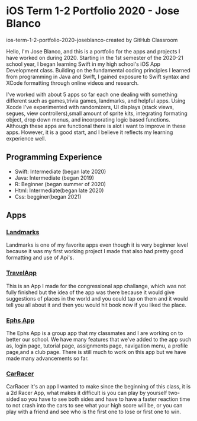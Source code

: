# iOS Term 1-2 Portfolio 2020 - Jose Blanco
ios-term-1-2-portfolio-2020-joseblanco-created by GitHub Classroom

Hello, I'm Jose Blanco, and this is a portfolio for the apps and projects I have worked on during 2020. Starting in the 1st semester of the 2020-21 school year, I began learning Swift in my high school's iOS App Development class. Building on the fundamental coding principles I learned from programming in Java and Swift, I gained exposure to Swift syntax and XCode formatting through online videos and research.

I've worked with about 5 apps so far each one dealing with something different such as games,trivia games, landmarks, and helpful apps. Using Xcode I've experimented with randomizers, UI displays (stack views, segues, view controllers),small amount of sprite kits, integrating formating object, drop down menus,  and incorporating logic based functions. Although these apps are functional there is alot i want to improve in these apps. However, it is a good start, and I believe it reflects my learning experience well. 

## Programming Experience
* Swift: Intermediate (began late 2020)
* Java: Intermediate (began 2019)
* R: Beginner (began summer of 2020)
* Html: Intermediate(began late 2020)
* Css: begginer(began 2021)


## Apps
### [Landmarks](https://github.com/jmblanco22/LandMarks)
Landmarks is one of my favorite apps even though it is very beginner level because it was my first working project I made that also had pretty good formatting and use of Api's.

### [TravelApp](https://github.com/jmblanco22/TravelApp)
This is an App I made for the congressional app challange, which was not fully finished but the idea of the app was there because it would give suggestions of places in the world and you could tap on them and it would tell you all about it and then you would hit book now if you liked the place.

### [Ephs App](https://github.com/connorholm/EPHS-App) 
The Ephs App is a group app that my classmates and I are working on to better our school. We have many features that we've added to the app such as, login page, tutorial page, assignments page, navigation menu, a profile page,and a club page. There is still much to work on this app but we have made many advancements so far.

### [CarRacer](https://github.com/jmblanco22/CarRacer)
CarRacer it's an app I wanted to make since the beginning of this class, it is a 2d Racer App, what makes it difficult is you can play by yourself two-sided so you have to see both sides and have to have a faster reaction time to not crash into the cars to see what your high score will be, or you can play with a friend and see who is the first one to lose or first one to win.



